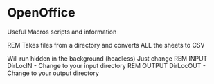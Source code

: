 # OpenOffice
Useful Macros scripts and information

REM Takes files from a directory and converts ALL the sheets to CSV

Will run hidden in the background (headless)
Just change 
REM INPUT DirLocIN - Change to your input directory
REM OUTPUT DirLocOUT - Change to your output directory
